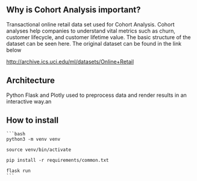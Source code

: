 ## Why is Cohort Analysis important?

Transactional online retail data set used for Cohort Analysis.
Cohort analyses help companies to understand vital metrics such as churn,
customer lifecycle, and customer lifetime value. The basic structure of
the dataset can be seen here. The original dataset can be found in the link below

http://archive.ics.uci.edu/ml/datasets/Online+Retail

## Architecture
Python Flask and Plotly used to preprocess data and render results in an interactive way.an

## How to install

    ```bash
    python3 -m venv venv

    source venv/bin/activate

    pip install -r requirements/common.txt

    flask run
    ```

